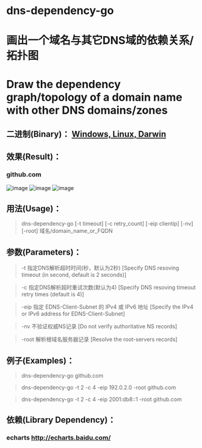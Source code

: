 # dns-dependency-go
# 画出一个域名与其它DNS域的依赖关系/拓扑图 
# Draw the dependency graph/topology of a domain name with other DNS domains/zones
## 二进制(Binary)： [Windows, Linux, Darwin](https://gitee.com/mchtech/dns-dependency-go/attach_files)
## 效果(Result)：
### github.com
![image](https://raw.githubusercontent.com/mchtech/dns-dependency-go/master/sample.min.png)
![image](https://raw.githubusercontent.com/mchtech/dns-dependency-go/master/sample.focus.min.png)
![image](https://raw.githubusercontent.com/mchtech/dns-dependency-go/master/sample.zoom.min.png)
## 用法(Usage)：
> dns-dependency-go [-t timeout] [-c retry_count] [-eip clientip] [-nv] [-root] 域名/domain_name_or_FQDN
## 参数(Parameters)：
>  -t 指定DNS解析超时时间(秒，默认为2秒) [Specify DNS resoving timeout (in second, default is 2 seconds)]

>  -c 指定DNS解析超时重试次数(默认为4) [Specify DNS resoving timeout retry times (default is 4)]

>  -eip 指定 EDNS-Client-Subnet 的 IPv4 或 IPv6 地址 [Specify the IPv4 or IPv6 address for EDNS-Client-Subnet]

>  -nv 不验证权威NS记录 [Do not verify authoritative NS records]

>  -root 解析根域名服务器记录 [Resolve the root-servers records]
## 例子(Examples)：

> dns-dependency-go github.com

> dns-dependency-go -t 2 -c 4 -eip 192.0.2.0 -root github.com

> dns-dependency-go -t 2 -c 4 -eip 2001:db8::1 -root github.com
## 依赖(Library Dependency)：
### echarts http://echarts.baidu.com/